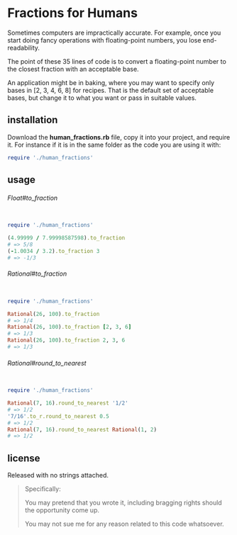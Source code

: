 # Fractions for Humans

Sometimes computers are impractically accurate. For example, once you start doing fancy operations with floating-point numbers, you lose end-readability.

The point of these 35 lines of code is to convert a floating-point number to the closest fraction with an acceptable base. 

An application might be in baking, where you may want to specify only bases in [2, 3, 4, 6, 8] for recipes. That is the default set of acceptable bases, but change it to what you want or pass in suitable values. 

installation
------------

Download the __human_fractions.rb__ file, copy it into your project, and require it. For instance if it is in the same folder as the code you are using it with:

```ruby
require './human_fractions'
```

usage
-----



###### Float#to_fraction

```ruby

require './human_fractions'

(4.99999 / 7.99998587598).to_fraction
# => 5/8
(-1.0034 / 3.2).to_fraction 3
# => -1/3

```

###### Rational#to_fraction

```ruby

require './human_fractions'

Rational(26, 100).to_fraction
# => 1/4
Rational(26, 100).to_fraction [2, 3, 6]
# => 1/3
Rational(26, 100).to_fraction 2, 3, 6
# => 1/3

```

###### Rational#round_to_nearest

```ruby

require './human_fractions'

Rational(7, 16).round_to_nearest '1/2'
# => 1/2
'7/16'.to_r.round_to_nearest 0.5
# => 1/2
Rational(7, 16).round_to_nearest Rational(1, 2)
# => 1/2

```


license
-------

Released with no strings attached. 

> Specifically:
>
> You may pretend that you wrote it, including bragging rights should the opportunity come up. 
>
> You may not sue me for any reason related to this code whatsoever. 

